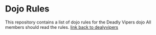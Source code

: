 Dojo Rules
==========

This repository contains a list of dojo rules for the Deadly Vipers dojo
All members should read the rules.
[link back to dealyvipers](https://github.com/deadlyvipers)

